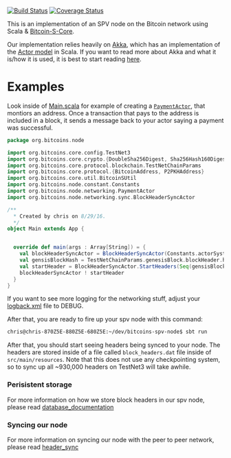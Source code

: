 [![Build Status](https://travis-ci.org/bitcoin-s/bitcoin-s-spv-node.svg?branch=master)](https://travis-ci.org/bitcoin-s/bitcoin-s-spv-node) [![Coverage Status](https://coveralls.io/repos/github/bitcoin-s/bitcoin-s-spv-node/badge.svg?branch=master)](https://coveralls.io/github/bitcoin-s/bitcoin-s-spv-node?branch=master)

This is an implementation of an SPV node on the Bitcoin network using Scala & [Bitcoin-S-Core](https://github.com/bitcoin-s/bitcoin-s-core). 

Our implementation relies heavily on [Akka](http://akka.io/), which has an implementation of the [Actor model](https://en.wikipedia.org/wiki/Actor_model) in Scala. If you want to read more about Akka and what it is/how it is used, it is best to start reading [here](http://doc.akka.io/docs/akka/2.4/scala.html).
# Examples

Look inside of [Main.scala](https://github.com/Christewart/bitcoin-s-spv-node/blob/networking/src/main/scala/org/bitcoins/spvnode/Main.scala) for example of creating a [`PaymentActor`](https://github.com/Christewart/bitcoin-s-spv-node/blob/networking/src/main/scala/org/bitcoins/spvnode/networking/PaymentActor.scala), that montiors an address. Once a transaction that pays to the address is included in a block, it sends a message back to your actor saying a payment was successful. 

```scala
package org.bitcoins.node

import org.bitcoins.core.config.TestNet3
import org.bitcoins.core.crypto.{DoubleSha256Digest, Sha256Hash160Digest}
import org.bitcoins.core.protocol.blockchain.TestNetChainParams
import org.bitcoins.core.protocol.{BitcoinAddress, P2PKHAddress}
import org.bitcoins.core.util.BitcoinSUtil
import org.bitcoins.node.constant.Constants
import org.bitcoins.node.networking.PaymentActor
import org.bitcoins.node.networking.sync.BlockHeaderSyncActor

/**
  * Created by chris on 8/29/16.
  */
object Main extends App {


  override def main(args : Array[String]) = {
    val blockHeaderSyncActor = BlockHeaderSyncActor(Constants.actorSystem)
    val gensisBlockHash = TestNetChainParams.genesisBlock.blockHeader.hash
    val startHeader = BlockHeaderSyncActor.StartHeaders(Seq(gensisBlockHash))
    blockHeaderSyncActor ! startHeader
  }
}
```

If you want to see more logging for the networking stuff, adjust your [logback.xml](https://github.com/Christewart/bitcoin-s-spv-node/blob/networking/src/main/resources/logback.xml#L18) file to DEBUG.

After that, you are ready to fire up your spv node with this command:

```bash
chris@chris-870Z5E-880Z5E-680Z5E:~/dev/bitcoins-spv-node$ sbt run
```

After that, you should start seeing headers being synced to your node. The headers are stored inside of a file called `block_headers.dat` file inside of `src/main/resources`. Note that this does not use any checkpointing system, so to sync up all ~930,000 headers on TestNet3 will take awhile. 

### Perisistent storage

For more information on how we store block headers in our spv node, please read [database_documentation](https://github.com/Christewart/bitcoin-s-spv-node/blob/database_documentation/doc/database_setup.md)

### Syncing our node 

For more information on syncing our node with the peer to peer network, please read [header_sync](https://github.com/Christewart/bitcoin-s-spv-node/blob/database_documentation/doc/header_sync.md)
